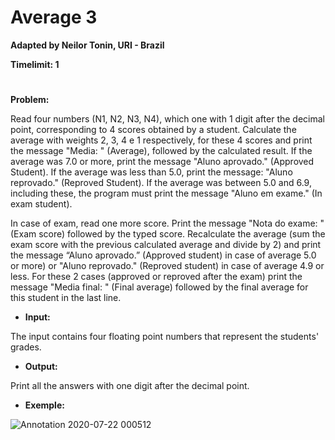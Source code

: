 # Average 3

**Adapted by Neilor Tonin, URI - Brazil**

**Timelimit: 1**
#

**Problem:**

Read four numbers (N1, N2, N3, N4), which one with 1 digit after the decimal point, corresponding to 4 scores obtained by a student. Calculate the average with weights 2, 3, 4 e 1 respectively, for these 4 scores and print the message "Media: " (Average), followed by the calculated result. If the average was 7.0 or more, print the message "Aluno aprovado." (Approved Student). If the average was less than 5.0, print the message: "Aluno reprovado." (Reproved Student). If the average was between 5.0 and 6.9, including these, the program must print the message "Aluno em exame." (In exam student).

In case of exam, read one more score. Print the message "Nota do exame: " (Exam score) followed by the typed score. Recalculate the average (sum the exam score with the previous calculated average and divide by 2) and print the message “Aluno aprovado.” (Approved student) in case of average 5.0 or more) or "Aluno reprovado." (Reproved student) in case of average 4.9 or less. For these 2 cases (approved or reproved after the exam) print the message "Media final: " (Final average) followed by the final average for this student in the last line.

- **Input:**

The input contains four floating point numbers that represent the students' grades.

- **Output:**

Print all the answers with one digit after the decimal point.

- **Exemple:**

![Annotation 2020-07-22 000512](https://user-images.githubusercontent.com/68206376/88129731-33faa100-cbaf-11ea-9b1e-0e70dc71c1ee.jpg)
